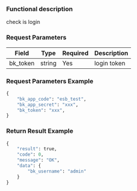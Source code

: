 ### Functional description

check is login

### Request Parameters

| Field      |  Type      | Required   |  Description      |
|-----------|------------|--------|------------|
| bk_token  |  string    | Yes     | login token |

### Request Parameters Example

```python
{
    "bk_app_code": "esb_test",
    "bk_app_secret": "xxx",
    "bk_token": "xxx",
}
```

### Return Result Example

```python
{
    "result": true,
    "code": 0,
    "message": "OK",
    "data": {
        "bk_username": "admin"
    }
}
```
